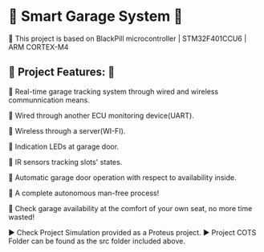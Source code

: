 # :star2: Smart Garage System :star2: 
:star2: This project is based on BlackPill microcontroller | STM32F401CCU6 | ARM CORTEX-M4
## :star2: Project Features: :star2: 
:star2: Real-time garage tracking system through wired and wireless communnication means.

:star2: Wired through another ECU monitoring device(UART).
    
:star2: Wireless through a server(WI-FI).

:star2: Indication LEDs at garage door.

:star2: IR sensors tracking slots' states.

:star2: Automatic garage door operation with respect to availability inside.

:star2: A complete autonomous man-free process!

:star2: Check garage availability at the comfort of your own seat, no more time wasted!

:arrow_forward: Check Project Simulation provided as a Proteus project.
:arrow_forward: Project COTS Folder can be found as the src folder included above.
